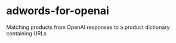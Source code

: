 # adwords-for-openai
Matching products from OpenAI responses to a product dictionary containing URLs 
